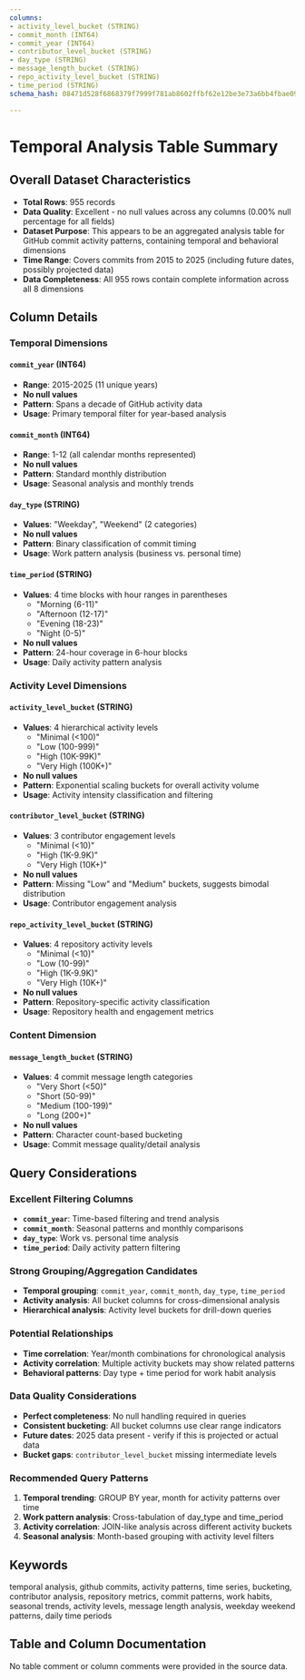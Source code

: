 ```yaml
---
columns:
- activity_level_bucket (STRING)
- commit_month (INT64)
- commit_year (INT64)
- contributor_level_bucket (STRING)
- day_type (STRING)
- message_length_bucket (STRING)
- repo_activity_level_bucket (STRING)
- time_period (STRING)
schema_hash: 08471d528f6868379f7999f781ab8602ffbf62e12be3e73a6bb4fbae0978bcee

---
```

# Temporal Analysis Table Summary

## Overall Dataset Characteristics

- **Total Rows**: 955 records
- **Data Quality**: Excellent - no null values across any columns (0.00% null percentage for all fields)
- **Dataset Purpose**: This appears to be an aggregated analysis table for GitHub commit activity patterns, containing temporal and behavioral dimensions
- **Time Range**: Covers commits from 2015 to 2025 (including future dates, possibly projected data)
- **Data Completeness**: All 955 rows contain complete information across all 8 dimensions

## Column Details

### Temporal Dimensions

#### `commit_year` (INT64)
- **Range**: 2015-2025 (11 unique years)
- **No null values**
- **Pattern**: Spans a decade of GitHub activity data
- **Usage**: Primary temporal filter for year-based analysis

#### `commit_month` (INT64)
- **Range**: 1-12 (all calendar months represented)
- **No null values**
- **Pattern**: Standard monthly distribution
- **Usage**: Seasonal analysis and monthly trends

#### `day_type` (STRING)
- **Values**: "Weekday", "Weekend" (2 categories)
- **No null values**
- **Pattern**: Binary classification of commit timing
- **Usage**: Work pattern analysis (business vs. personal time)

#### `time_period` (STRING)
- **Values**: 4 time blocks with hour ranges in parentheses
  - "Morning (6-11)"
  - "Afternoon (12-17)"
  - "Evening (18-23)"
  - "Night (0-5)"
- **No null values**
- **Pattern**: 24-hour coverage in 6-hour blocks
- **Usage**: Daily activity pattern analysis

### Activity Level Dimensions

#### `activity_level_bucket` (STRING)
- **Values**: 4 hierarchical activity levels
  - "Minimal (<100)"
  - "Low (100-999)"
  - "High (10K-99K)"
  - "Very High (100K+)"
- **No null values**
- **Pattern**: Exponential scaling buckets for overall activity volume
- **Usage**: Activity intensity classification and filtering

#### `contributor_level_bucket` (STRING)
- **Values**: 3 contributor engagement levels
  - "Minimal (<10)"
  - "High (1K-9.9K)"
  - "Very High (10K+)"
- **No null values**
- **Pattern**: Missing "Low" and "Medium" buckets, suggests bimodal distribution
- **Usage**: Contributor engagement analysis

#### `repo_activity_level_bucket` (STRING)
- **Values**: 4 repository activity levels
  - "Minimal (<10)"
  - "Low (10-99)"
  - "High (1K-9.9K)"
  - "Very High (10K+)"
- **No null values**
- **Pattern**: Repository-specific activity classification
- **Usage**: Repository health and engagement metrics

### Content Dimension

#### `message_length_bucket` (STRING)
- **Values**: 4 commit message length categories
  - "Very Short (<50)"
  - "Short (50-99)"
  - "Medium (100-199)"
  - "Long (200+)"
- **No null values**
- **Pattern**: Character count-based bucketing
- **Usage**: Commit message quality/detail analysis

## Query Considerations

### Excellent Filtering Columns
- **`commit_year`**: Time-based filtering and trend analysis
- **`commit_month`**: Seasonal patterns and monthly comparisons
- **`day_type`**: Work vs. personal time analysis
- **`time_period`**: Daily activity pattern filtering

### Strong Grouping/Aggregation Candidates
- **Temporal grouping**: `commit_year`, `commit_month`, `day_type`, `time_period`
- **Activity analysis**: All bucket columns for cross-dimensional analysis
- **Hierarchical analysis**: Activity level buckets for drill-down queries

### Potential Relationships
- **Time correlation**: Year/month combinations for chronological analysis
- **Activity correlation**: Multiple activity buckets may show related patterns
- **Behavioral patterns**: Day type + time period for work habit analysis

### Data Quality Considerations
- **Perfect completeness**: No null handling required in queries
- **Consistent bucketing**: All bucket columns use clear range indicators
- **Future dates**: 2025 data present - verify if this is projected or actual data
- **Bucket gaps**: `contributor_level_bucket` missing intermediate levels

### Recommended Query Patterns
1. **Temporal trending**: GROUP BY year, month for activity patterns over time
2. **Work pattern analysis**: Cross-tabulation of day_type and time_period
3. **Activity correlation**: JOIN-like analysis across different activity buckets
4. **Seasonal analysis**: Month-based grouping with activity level filters

## Keywords
temporal analysis, github commits, activity patterns, time series, bucketing, contributor analysis, repository metrics, commit patterns, work habits, seasonal trends, activity levels, message length analysis, weekday weekend patterns, daily time periods

## Table and Column Documentation
No table comment or column comments were provided in the source data.